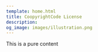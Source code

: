 ```yaml
---
template: home.html
title: CoopyrightCode License
description:
og_image: images/illustration.png
---
```


This is a pure content
